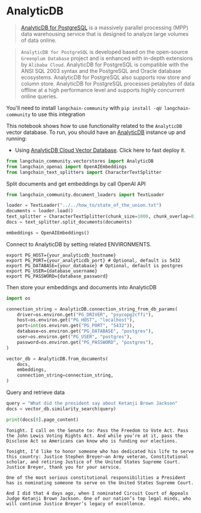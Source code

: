 # AnalyticDB

>[AnalyticDB for PostgreSQL](https://www.alibabacloud.com/help/en/analyticdb-for-postgresql/latest/product-introduction-overview) is a massively parallel processing (MPP) data warehousing service that is designed to analyze large volumes of data online.

>`AnalyticDB for PostgreSQL` is developed based on the open-source `Greenplum Database` project and is enhanced with in-depth extensions by `Alibaba Cloud`. AnalyticDB for PostgreSQL is compatible with the ANSI SQL 2003 syntax and the PostgreSQL and Oracle database ecosystems. AnalyticDB for PostgreSQL also supports row store and column store. AnalyticDB for PostgreSQL processes petabytes of data offline at a high performance level and supports highly concurrent online queries.

You'll need to install `langchain-community` with `pip install -qU langchain-community` to use this integration

This notebook shows how to use functionality related to the `AnalyticDB` vector database.
To run, you should have an [AnalyticDB](https://www.alibabacloud.com/help/en/analyticdb-for-postgresql/latest/product-introduction-overview) instance up and running:

- Using [AnalyticDB Cloud Vector Database](https://www.alibabacloud.com/product/hybriddb-postgresql). Click here to fast deploy it.


```python
from langchain_community.vectorstores import AnalyticDB
from langchain_openai import OpenAIEmbeddings
from langchain_text_splitters import CharacterTextSplitter
```

Split documents and get embeddings by call OpenAI API


```python
from langchain_community.document_loaders import TextLoader

loader = TextLoader("../../how_to/state_of_the_union.txt")
documents = loader.load()
text_splitter = CharacterTextSplitter(chunk_size=1000, chunk_overlap=0)
docs = text_splitter.split_documents(documents)

embeddings = OpenAIEmbeddings()
```

Connect to AnalyticDB by setting related ENVIRONMENTS.
```
export PG_HOST={your_analyticdb_hostname}
export PG_PORT={your_analyticdb_port} # Optional, default is 5432
export PG_DATABASE={your_database} # Optional, default is postgres
export PG_USER={database_username}
export PG_PASSWORD={database_password}
```

Then store your embeddings and documents into AnalyticDB


```python
import os

connection_string = AnalyticDB.connection_string_from_db_params(
    driver=os.environ.get("PG_DRIVER", "psycopg2cffi"),
    host=os.environ.get("PG_HOST", "localhost"),
    port=int(os.environ.get("PG_PORT", "5432")),
    database=os.environ.get("PG_DATABASE", "postgres"),
    user=os.environ.get("PG_USER", "postgres"),
    password=os.environ.get("PG_PASSWORD", "postgres"),
)

vector_db = AnalyticDB.from_documents(
    docs,
    embeddings,
    connection_string=connection_string,
)
```

Query and retrieve data


```python
query = "What did the president say about Ketanji Brown Jackson"
docs = vector_db.similarity_search(query)
```


```python
print(docs[0].page_content)
```

    Tonight. I call on the Senate to: Pass the Freedom to Vote Act. Pass the John Lewis Voting Rights Act. And while you’re at it, pass the Disclose Act so Americans can know who is funding our elections. 
    
    Tonight, I’d like to honor someone who has dedicated his life to serve this country: Justice Stephen Breyer—an Army veteran, Constitutional scholar, and retiring Justice of the United States Supreme Court. Justice Breyer, thank you for your service. 
    
    One of the most serious constitutional responsibilities a President has is nominating someone to serve on the United States Supreme Court. 
    
    And I did that 4 days ago, when I nominated Circuit Court of Appeals Judge Ketanji Brown Jackson. One of our nation’s top legal minds, who will continue Justice Breyer’s legacy of excellence.
    
